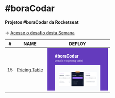 # #boraCodar

#### Projetos #boraCodar da Rocketseat
-> [Acesse o desafio desta Semana](https://boracodar.dev)

| # | NAME | DEPLOY |
|---|------|---------|
| 15 | [Pricing Table](./15) | [<img width="200px" src="./15/.github/preview.jpg" alt="pricing-table">]()
